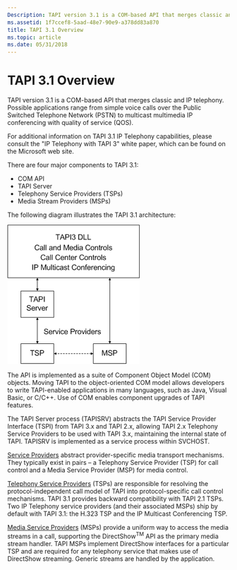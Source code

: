```yaml
---
Description: TAPI version 3.1 is a COM-based API that merges classic and IP telephony. Possible applications range from simple voice calls over the Public Switched Telephone Network (PSTN) to multicast multimedia IP conferencing with quality of service (QOS).
ms.assetid: 1f7ccef8-5aad-48e7-90e9-a378dd83a870
title: TAPI 3.1 Overview
ms.topic: article
ms.date: 05/31/2018
---
```


# TAPI 3.1 Overview

TAPI version 3.1 is a COM-based API that merges classic and IP telephony. Possible applications range from simple voice calls over the Public Switched Telephone Network (PSTN) to multicast multimedia IP conferencing with quality of service (QOS).

For additional information on TAPI 3.1 IP Telephony capabilities, please consult the "IP Telephony with TAPI 3" white paper, which can be found on the Microsoft web site.

There are four major components to TAPI 3.1:

-   COM API
-   TAPI Server
-   Telephony Service Providers (TSPs)
-   Media Stream Providers (MSPs)

The following diagram illustrates the TAPI 3.1 architecture:

![tapi 3 architecture](images/callarc-gif-1.png)

The API is implemented as a suite of Component Object Model (COM) objects. Moving TAPI to the object-oriented COM model allows developers to write TAPI-enabled applications in many languages, such as Java, Visual Basic, or C/C++. Use of COM enables component upgrades of TAPI features.

The TAPI Server process (TAPISRV) abstracts the TAPI Service Provider Interface (TSPI) from TAPI 3.x and TAPI 2.x, allowing TAPI 2.x Telephony Service Providers to be used with TAPI 3.x, maintaining the internal state of TAPI. TAPISRV is implemented as a service process within SVCHOST.

[Service Providers](https://msdn.microsoft.com/en-us/library/ms725513(v=VS.85).aspx) abstract provider-specific media transport mechanisms. They typically exist in pairs – a Telephony Service Provider (TSP) for call control and a Media Service Provider (MSP) for media control.

[Telephony Service Providers](https://msdn.microsoft.com/en-us/library/ms725516(v=VS.85).aspx) (TSPs) are responsible for resolving the protocol-independent call model of TAPI into protocol-specific call control mechanisms. TAPI 3.1 provides backward compatibility with TAPI 2.1 TSPs. Two IP Telephony service providers (and their associated MSPs) ship by default with TAPI 3.1: the H.323 TSP and the IP Multicast Conferencing TSP.

[Media Service Providers](media-service-providers-start-page.md) (MSPs) provide a uniform way to access the media streams in a call, supporting the DirectShow<sup>TM</sup> API as the primary media stream handler. TAPI MSPs implement DirectShow interfaces for a particular TSP and are required for any telephony service that makes use of DirectShow streaming. Generic streams are handled by the application.

 

 



